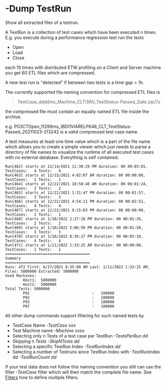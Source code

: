 # -Dump TestRun

Show all extracted files of a testrun. 

A TestRun is a collection of test cases which have been executed n times. E.g. you execute during a performance regression
test run the tests
- Open
- Load
- Close

each 10 times with distributed ETW profiling on a Client and Server machine you get 60 ETL files which are compressed.

A new test run is "detected" if between two tests is a time gap > 1h.

The currently supported file naming convention for compressed ETL files is

>TestCase_ddddms_Machine_CLT/SRV_TestStatus-Passed_Date.zip/7z 

the compressed file must contain an equally named ETL file inside the archive.

e.g. P03CTOpen_11299ms_IBDI1VIARELP648_CLT_TestStatus-Passed_20211023-213242 is a valid compressed test case name.

A test measures at least one time value which is a part of the file name which allows you to create a simple
viewer which just needs to parse a directory of file names to visualize the runtime of all executed test cases with 
no external database. Everything is self contained. 
```
Run[462] starts at 12/14/2021 11:30:29 PM duration: 00 00:03:01, TestCases:   4 Tests:   4
Run[463] starts at 12/15/2021 4:02:07 AM duration: 00 00:00:00, TestCases:   1 Tests:   1
Run[464] starts at 12/22/2021 10:50:40 AM duration: 00 00:01:24, TestCases:   2 Tests:   2
Run[465] starts at 12/22/2021 1:31:47 PM duration: 00 00:01:57, TestCases:   3 Tests:   3
Run[466] starts at 12/22/2021 4:54:11 PM duration: 00 00:02:51, TestCases:   4 Tests:   4
Run[467] starts at 12/22/2021 9:15:03 PM duration: 00 00:00:00, TestCases:   1 Tests:   1
Run[468] starts at 1/10/2022 2:27:28 PM duration: 00 00:01:26, TestCases:   2 Tests:   2
Run[469] starts at 1/10/2022 5:06:50 PM duration: 00 00:01:58, TestCases:   3 Tests:   3
Run[470] starts at 1/10/2022 8:36:27 PM duration: 00 00:03:10, TestCases:   4 Tests:   4
Run[471] starts at 1/11/2022 1:33:25 AM duration: 00 00:00:00, TestCases:   1 Tests:   1
======================================
Summary
======================================
Runs: 472 First: 6/17/2021 8:35:00 AM Last: 1/11/2022 1:33:25 AM, Files: 5000000 Extracted: 5000000
Used Machines:
        Host1:  5000000
        Host2:  5000000
Total Tests: 5000000
        P01                            :   100000
        P02                            :   100000
        P03                            :   100000
        P07                            :   100000
```

All other dump commands support filtering for such named tests by
- TestCase Name *-TestCase xxx*
- Test Machine name *-Machine xxxx*
- Selecting only n Tests of a test case per TestRun *-TestsPerRun dd*
- Skipping n Tests *-SkipNTests dd*
- Selecting a specific TestRun Index *-TestRunIndex dd*
- Selecting a number of Testruns since TestRun Index with -TestRunIndex dd *-TestRunCount dd*

If your test data does not follow this naming convention you still can use the filter *-TestCase* filter which will
then match the complete file name. 
See [Filters](Filters.md) how to define multiple filters. 

